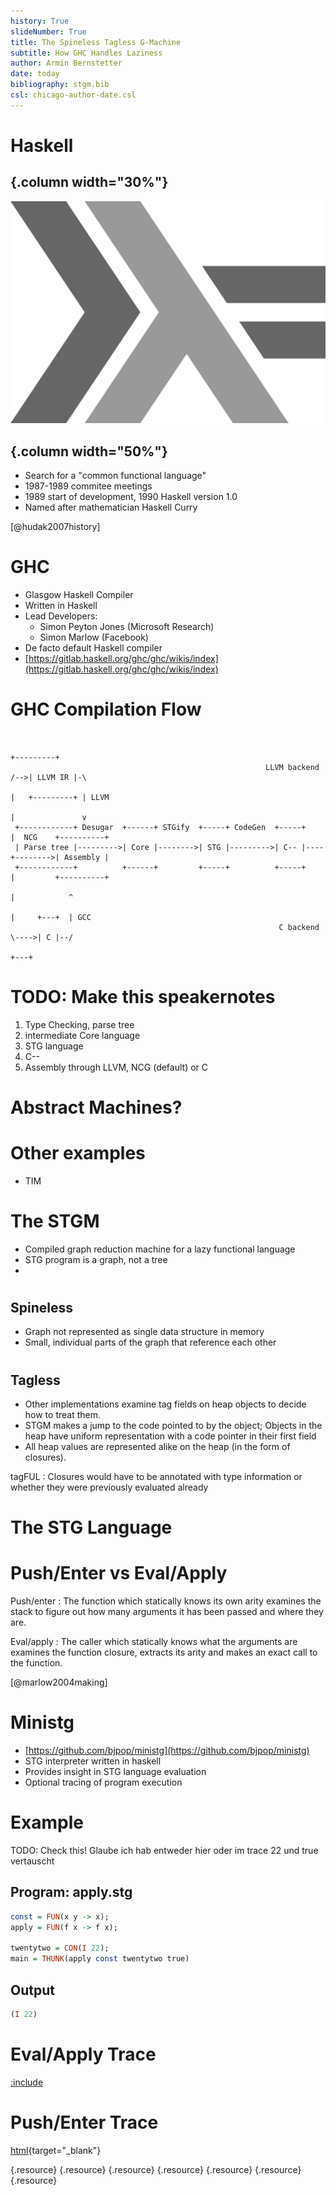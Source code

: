 ```yaml
---
history: True
slideNumber: True
title: The Spineless Tagless G-Machine
subtitle: How GHC Handles Laziness
author: Armin Bernstetter
date: today
bibliography: stgm.bib
csl: chicago-author-date.csl
---
```


# Haskell 

## {.column width="30%"}

![](img/haskell.png)

## {.column width="50%"}

- Search for a "common functional language"
- 1987-1989 commitee meetings
- 1989 start of development, 1990 Haskell version 1.0
- Named after mathematician Haskell Curry

[@hudak2007history]

# GHC

- Glasgow Haskell Compiler
- Written in Haskell
- Lead Developers: 
  - Simon Peyton Jones (Microsoft Research)
  - Simon Marlow (Facebook)
- De facto default Haskell compiler
- [https://gitlab.haskell.org/ghc/ghc/wikis/index](https://gitlab.haskell.org/ghc/ghc/wikis/index)

# GHC Compilation Flow

```{.haskell style="font-size: large"}

                                                                          +---------+
                                                         LLVM backend /-->| LLVM IR |-\
                                                                      |   +---------+ | LLVM
                                                                      |               v
 +------------+ Desugar  +------+ STGify  +-----+ CodeGen  +-----+    |  NCG    +----------+
 | Parse tree |--------->| Core |-------->| STG |--------->| C-- |----+-------->| Assembly |
 +------------+          +------+         +-----+          +-----+    |         +----------+
                                                                      |            ^
                                                                      |     +---+  | GCC
                                                            C backend \---->| C |--/
                                                                            +---+

```

# TODO: Make this speakernotes

1. Type Checking, parse tree
2. intermediate Core language
3. STG language
4. C-- 
5. Assembly through LLVM, NCG (default) or C

# Abstract Machines?

# Other examples

- TIM

# The STGM

- Compiled graph reduction machine for a lazy functional language
- STG program is a graph, not a tree
-  

#

## Spineless

- Graph not represented as single data structure in memory 
- Small, individual parts of the graph that reference each other

#

## Tagless

- Other implementations examine tag fields on heap objects to decide how to treat them.
- STGM makes a jump to the code pointed to by the object; Objects in the heap have uniform representation with a code pointer in their first field
- All heap values are represented alike on the heap (in the form of closures). 

tagFUL
: Closures would have to be annotated with type information or whether they were previously evaluated already





# The STG Language

# Push/Enter vs Eval/Apply

Push/enter
: The function which statically knows its own arity examines the stack to figure out how many arguments it has been passed and where they are.

Eval/apply
: The caller which statically knows what the arguments are examines the function closure, extracts its arity and makes an exact call to the function.

[@marlow2004making]


# 

# Ministg

- [https://github.com/bjpop/ministg](https://github.com/bjpop/ministg)
- STG interpreter written in haskell
- Provides insight in STG language evaluation
- Optional tracing of program execution

# Example 
TODO: Check this! Glaube ich hab entweder hier oder im trace 22 und true vertauscht

## Program: apply.stg
```haskell
const = FUN(x y -> x);
apply = FUN(f x -> f x);

twentytwo = CON(I 22);
main = THUNK(apply const twentytwo true)
```
## Output
```haskell
(I 22)
```

# Eval/Apply Trace


[:include](include/ea_trace.md)


# Push/Enter Trace

[html](trace/trace_pe/step0.html){target="_blank"}

[](trace/trace_pe/step1.html){.resource}
[](trace/trace_pe/step2.html){.resource}
[](trace/trace_pe/step3.html){.resource}
[](trace/trace_pe/step4.html){.resource}
[](trace/trace_pe/step5.html){.resource}
[](trace/trace_pe/step6.html){.resource}
[](trace/trace_pe/step7.html){.resource}

#
